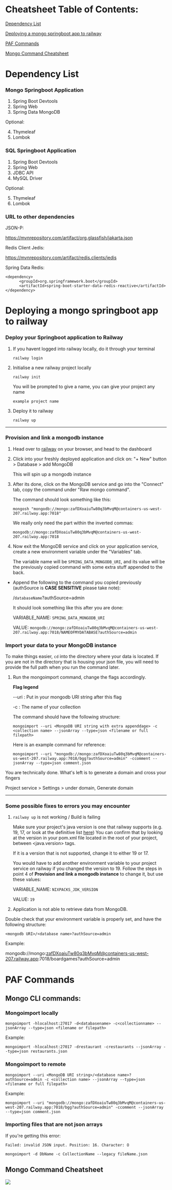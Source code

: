 # Cheatsheet Table of Contents:
<a href="https://github.com/nigel-tay/cheatsheet/blob/main/README.md#dependency-list">Dependency List</a>

<a href="https://github.com/nigel-tay/cheatsheet/blob/main/README.md#deploying-a-mongo-springboot-app-to-railway">Deploying a mongo springboot app to railway</a>

<a href="https://github.com/nigel-tay/cheatsheet/blob/main/README.md#paf-commands">PAF Commands</a>

<a href="https://github.com/nigel-tay/cheatsheet/blob/main/README.md#mongo-command-cheatsheet">Mongo Command Cheatsheet</a>

# Dependency List
### Mongo Springboot Application
1. Spring Boot Devtools
2. Spring Web
3. Spring Data MongoDB

Optional:

4. Thymeleaf
5. Lombok

### SQL Springboot Application
1. Spring Boot Devtools
2. Spring Web
3. JDBC API
4. MySQL Driver

Optional:

5. Thymeleaf
6. Lombok

### URL to other dependencies

JSON-P:

https://mvnrepository.com/artifact/org.glassfish/jakarta.json

Redis Client Jedis:

https://mvnrepository.com/artifact/redis.clients/jedis

Spring Data Redis:

```
<dependency>
      <groupId>org.springframework.boot</groupId>
      <artifactId>spring-boot-starter-data-redis-reactive</artifactId>
</dependency>
```

# Deploying a mongo springboot app to railway
### Deploy your Springboot application to Railway
1. If you havent logged into railway locally, do it through your terminal

   `railway login`

2. Initialise a new railway project locally

   `railway init`


   You will be prompted to give a name, you can give your project any name

   `example project name`

3. Deploy it to railway

   `railway up`

---
### Provision and link a mongodb instance
1. Head over to <a href="https://railway.app/dashboard">railway</a> on your browser, and head to the dashboard
2. Click into your freshly deployed application and click on: "+ New" button > Database > add MongoDB

   This will spin up a mongodb instance
   
4. After its done, click on the MongoDB service and go into the "Connect" tab, copy the command under "Raw mongo command".

   The command should look something like this:
   
   `mongosh "mongodb://mongo:zafDXoaiuTw80q3bMvqM@containers-us-west-207.railway.app:7018"`

   We really only need the part within the inverted commas:
   
   `mongodb://mongo:zafDXoaiuTw80q3bMvqM@containers-us-west-207.railway.app:7018`
   
5. Now exit the MongoDB service and click on your application service, create a new environment variable under the "Variables" tab.

   The variable name will be `SPRING_DATA_MONGODB_URI`, and its value will be the previously copied command with some extra stuff appended to the back.

* Append the following to the command you copied previously (authSource is **CASE SENSITIVE** please take note):

   /`databaseName`?authSource=admin

   It should look something like this after you are done:

   VARIABLE_NAME: `SPRING_DATA_MONGODB_URI`
   
   VALUE: `mongodb://mongo:zafDXoaiuTw80q3bMvqM@containers-us-west-207.railway.app:7018/NAMEOFMYDATABASE?authSource=admin`

### Import your data to your MongoDB instance
To make things easier, `cd` into the directory where your data is located. If you are not in the directory that is housing your json file, you will need to provide the full path when you run the command later.

1. Run the mongoimport command, change the flags accordingly.

   **Flag legend**
   
   --uri : Put in your mongodb URI string after this flag
   
   -c : The name of your collection

   The command should have the following structure:

   `mongoimport --uri <MongoDB URI string with extra appenddage> -c <collection name> --jsonArray --type=json <filename or full filepath>`

   Here is an example command for reference:
   
   `mongoimport --uri "mongodb://mongo:zafDXoaiuTw80q3bMvqM@containers-us-west-207.railway.app:7018/bgg?authSource=admin" -ccomment --jsonArray --type=json comment.json`

You are technically done. What's left is to generate a domain and cross your fingers

   Project service > Settings > under domain, Generate domain
   
---
### Some possible fixes to errors you may encounter
1. `railway up` is not working / Build is failing

   Make sure your project's java version is one that railway supports (e.g. 19, 17, or look at the definitive list <a href="https://nixpacks.com/docs/providers/java">here</a>)
   You can confirm that by looking at the version in your pom.xml file located in the root of your project, between <java.version> tags.

   If it is a version that is not supported, change it to either 19 or 17.

   You would have to add another environment variable to your project service on railway if you changed the version to 19. Follow the steps in point 4 of **Provision and link a mongodb instance** to change it, but use these values:

   VARIABLE_NAME: `NIXPACKS_JDK_VERSION`
   
   VALUE: `19`

2. Application is not able to retrieve data from MongoDB.

  Double check that your environment variable is properly set, and have the following structure:
  
  `<mongodb URI>/<database name>?authSource=admin`

  Example:
  
  mongodb://mongo:zafDXoaiuTw80q3bMvqM@containers-us-west-207.railway.app:7018/boardgames?authSource=admin

# PAF Commands
## Mongo CLI commands:

### Mongoimport locally

`mongoimport -hlocalhost:27017 -d<databasename> -c<collectionname> --jsonArray --type=json <filename or filepath>`

Example:

`mongoimport -hlocalhost:27017 -drestaurant -crestaurants --jsonArray --type=json restaurants.json`

### Mongoimport to remote

`mongoimport --uri <MongoDB URI string>/<database name>?authSource=admin -c <collection name> --jsonArray --type=json <filename or full filepath>`

Example:
   
`mongoimport --uri "mongodb://mongo:zafDXoaiuTw80q3bMvqM@containers-us-west-207.railway.app:7018/bgg?authSource=admin" -ccomment --jsonArray --type=json comment.json`

### Importing files that are not json arrays

If you're getting this error:

`Failed: invalid JSON input. Position: 16. Character: O`

`mongoimport -d DbName -c CollectionName --legacy fileName.json`

## Mongo Command Cheatsheet
<img src="images/mongo_command_cheatsheet.png" />
